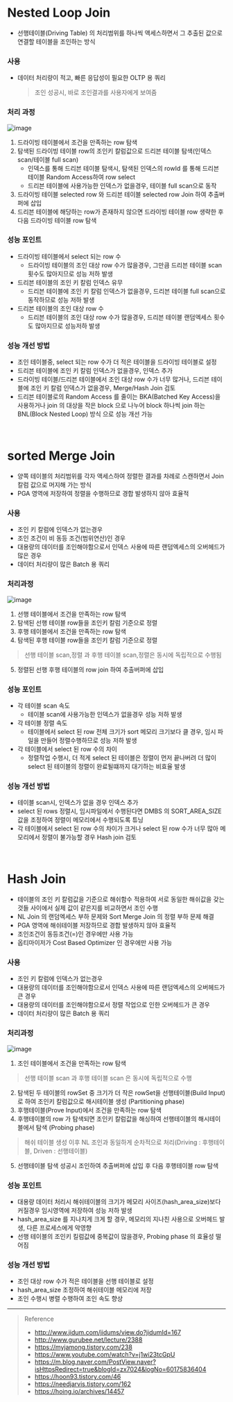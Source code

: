 # Nested Loop Join
* 선행테이블(Driving Table) 의 처리범위를 하나씩 액세스하면서 그 추출된 값으로 연결할 테이블을 조인하는 방식

### 사용
* 데이터 처리량이 적고, 빠른 응답성이 필요한 OLTP 용 쿼리
	> 조인 성공시, 바로 조인결과를 사용자에게 보여줌

### 처리 과정

![image](https://user-images.githubusercontent.com/48702893/138546659-8684b339-b824-4d7b-9623-5cbeae3aca14.png)

1. 드라이빙 테이블에서 조건을 만족하는 row 탐색
2. 탐색된 드라이빙 테이블 row의 조인키 칼럼값으로 드리븐 테이블 탐색(인덱스 scan/테이블 full scan)
	* 인덱스를 통해 드리븐 테이블 탐색시, 탐색된 인덱스의 rowId 를 통해 드리븐 테이블 Random Access하여 row select
	* 드리븐 테이블에 사용가능한 인덱스가 없을경우, 테이블 full scan으로 동작
3. 드라이빙 테이블 selected row 와 드리븐 테이블 selected row Join 하여 추출버퍼에 삽입
4. 드리븐 테이블에 해당하는 row가 존재하지 않으면 드라이빙 테이블 row 생략한 후 다음 드라이빙 테이블 row 탐색 

### 성능 포인트
* 드라이빙 테이블에서 select 되는 row 수
	* 드라이빙 테이블의 조인 대상 row 수가 많을경우, 그만큼 드리븐 테이블 scan 횟수도 많아지므로 성능 저하 발생
* 드리븐 테이블의 조인 키 칼럼 인덱스 유무
	* 드리븐 테이블에 조인 키 칼럼 인덱스가 없을경우, 드리븐 테이블 full scan으로 동작하므로 성능 저하 발생
* 드리븐 테이블의 조인 대상 row 수
	* 드리븐 테이블의 조인 대상 row 수가 많을경우, 드리븐 테이블 랜덤엑세스 횟수도 많아지므로 성능저하 발생

### 성능 개선 방법
* 조인 테이블중, select 되는 row 수가 더 적은 테이블을 드라이빙 테이블로 설정
* 드리븐 테이블에 조인 키 칼럼 인덱스가 없을경우, 인덱스 추가
* 드라이빙 테이블/드리븐 테이블에서 조인 대상 row 수가 너무 많거나, 드리븐 테이블에 조인 키 칼럼 인덱스가 없을경우, Merge/Hash Join 검토 
* 드리븐 테이블로의 Random Access 를 줄이는 BKA(Batched Key Access)을 사용하거나 join 의 대상을 작은 block 으로 나누어 block 하나씩 join 하는 BNL(Block Nested Loop) 방식 으로 성능 개선 가능

<br>

# sorted Merge Join
* 양쪽 테이블의 처리범위를 각자 액세스하여 정렬한 결과를 차례로 스캔하면서 Join 칼럼 값으로 머지해 가는 방식
* PGA 영역에 저장하여 정렬을 수행하므로 경합 발생하지 않아 효율적

### 사용
* 조인 키 칼럼에 인덱스가 없는경우
* 조인 조건이 비 동등 조건(범위연산)인 경우
* 대용량의 데이터를 조인해야함으로서 인덱스 사용에 따른 랜덤엑세스의 오버헤드가 많은 경우
* 데이터 처리량이 많은 Batch 용 쿼리

### 처리과정

![image](https://user-images.githubusercontent.com/48702893/138583908-2d887c63-1af3-4127-beca-63386be6a5e0.png)

1. 선행 테이블에서 조건을 만족하는 row 탐색
2. 탐색된 선행 테이블 row들을 조인키 칼럼 기준으로 정렬
3. 후행 테이블에서 조건을 만족하는 row 탐색
4. 탐색된 후행 테이블 row들을 조인키 칼럼 기준으로 정렬
> 선행 테이블 scan,정렬 과 후행 테이블 scan,정렬은 동시에 독립적으로 수행됨
5. 정렬된 선행 후행 테이블의 row join 하여 추출버퍼에 삽입

### 성능 포인트
* 각 테이블 scan 속도
	* 테이블 scan에 사용가능한 인덱스가 없을경우 성능 저하 발생
* 각 테이블 정렬 속도
	* 테이블에서 select 된 row 전체 크기가 sort 메모리 크기보다 클 경우, 임시 파일을 만들어 정렬수행하므로 성능 저하 발생 
* 각 테이블에서 select 된 row 수의 차이
	* 정렬작업 수행시, 더 적게 select 된 테이블은 정렬이 먼저 끝나버려 더 많이 select 된 테이블의 정렬이 완료될떄까지 대기하는 비효율 발생 

### 성능 개선 방법
* 테이블 scan시, 인덱스가 없을 경우 인덱스 추가
* select 된 rows 정렬시, 임시파일에서 수행된다면 DMBS 의 SORT_AREA_SIZE 값을 조정하여 정렬이 메모리에서 수행되도록 튜닝
* 각 테이블에서 select 된 row 수의 차이가 크거나 select 된 row 수가 너무 많아 메모리에서 정렬이 불가능할 경우 Hash join 검토

<br>

# Hash Join
* 테이블의 조인 키 칼럼값을 기준으로 해쉬함수 적용하여 서로 동일한 해쉬값을 갖는것들 사이에서 실제 값이 같은지를 비교하면서 조인 수행
* NL Join 의 랜덤엑세스 부하 문제와 Sort Merge Join 의 정렬 부하 문제 해결
* PGA 영역에 해쉬테이블 저장하므로 경합 발생하지 않아 효율적
* 조인조건이 동등조건(=)인 경우에만 사용 가능
* 옵티마이저가 Cost Based Optimizer 인 경우에만 사용 가능

### 사용
* 조인 키 칼럼에 인덱스가 없는경우
* 대용량의 데이터를 조인해야함으로서 인덱스 사용에 따른 랜덤엑세스의 오버헤드가 큰 경우
* 대용량의 데이터를 조인해야함으로서 정렬 작업으로 인한 오버헤드가 큰 경우
* 데이터 처리량이 많은 Batch 용 쿼리

### 처리과정

![image](https://user-images.githubusercontent.com/48702893/138591168-b82e3d04-142f-425c-83b4-1130c5e379c7.png)

1. 조인 테이블에서 조건을 만족하는 row 탐색
> 선행 테이블 scan 과 후행 테이블 scan 은 동시에 독립적으로 수행
2. 탐색된 두 테이블의 rowSet 중 크기가 더 작은 rowSet을 선행테이블(Build Input)로 하여 조인키 칼럼값으로 해시테이블 생성 (Partitioning phase) 
3. 후행테이블(Prove Input)에서 조건을 만족하는 row 탐색
4. 후행테이블의 row 가 탐색되면 조인키 칼럼값을 해싱하여 선행테이블의 해시테이블에서 탐색 (Probing phase)
> 해쉬 테이블 생성 이후 NL 조인과 동일하게 순차적으로 처리(Driving : 후행테이블, Driven : 선행테이블)
5. 선행테이블 탐색 성공시 조인하여 추출버퍼에 삽입 후 다음 후행테이블 row 탐색 

### 성능 포인트
* 대용량 데이터 처리시 해쉬테이블의 크기가 메모리 사이즈(hash_area_size)보다 커질경우 임시영역에 저장하여 성능 저하 발생
* hash_area_size 를 지나치게 크게 할 경우, 메모리의 지나친 사용으로 오버헤드 발생, 다른 프로세스에게 악영향
* 선행 테이블의 조인키 킬럼값에 중복값이 많을경우, Probing phase 의 효율성 떨어짐  

### 성능 개선 방법
* 조인 대상 row 수가 적은 테이블을 선행 테이블로 설정
* hash_area_size 조정하여 해쉬테이블 메모리에 저장
* 조인 수행시 병렬 수행하여 조인 속도 향상

***

> Reference
> * http://www.jidum.com/jidums/view.do?jidumId=167
> * http://www.gurubee.net/lecture/2388
> * https://myjamong.tistory.com/238
> * https://www.youtube.com/watch?v=j1wi23tcGpU
> * https://m.blog.naver.com/PostView.naver?isHttpsRedirect=true&blogId=zx7024&logNo=60175836404
> * https://hoon93.tistory.com/46
> * https://needjarvis.tistory.com/162
> * https://hoing.io/archives/14457